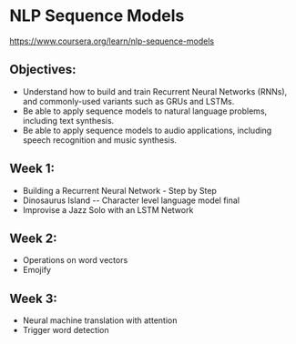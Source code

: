 # NLP Sequence Models
https://www.coursera.org/learn/nlp-sequence-models

## Objectives:
- Understand how to build and train Recurrent Neural Networks (RNNs), and commonly-used variants such as GRUs and LSTMs.
- Be able to apply sequence models to natural language problems, including text synthesis. 
- Be able to apply sequence models to audio applications, including speech recognition and music synthesis.
  
## Week 1:
-   Building a Recurrent Neural Network - Step by Step
-   Dinosaurus Island -- Character level language model final
-   Improvise a Jazz Solo with an LSTM Network
  
## Week 2:
-   Operations on word vectors 
-   Emojify
  
## Week 3:
-   Neural machine translation with attention
-   Trigger word detection
  
